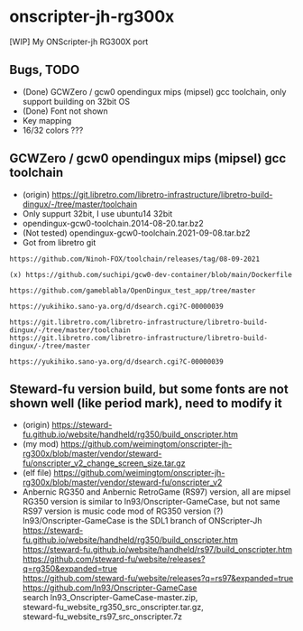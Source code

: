 # onscripter-jh-rg300x
[WIP] My ONScripter-jh RG300X port

## Bugs, TODO    
* (Done) GCWZero / gcw0 opendingux mips (mipsel) gcc toolchain, only support building on 32bit OS    
* (Done) Font not shown
* Key mapping  
* 16/32 colors ???  

## GCWZero / gcw0 opendingux mips (mipsel) gcc toolchain  
* (origin) https://git.libretro.com/libretro-infrastructure/libretro-build-dingux/-/tree/master/toolchain  
* Only suppurt 32bit, I use ubuntu14 32bit
* opendingux-gcw0-toolchain.2014-08-20.tar.bz2
* (Not tested) opendingux-gcw0-toolchain.2021-09-08.tar.bz2
* Got from libretro git  
```
https://github.com/Ninoh-FOX/toolchain/releases/tag/08-09-2021

(x) https://github.com/suchipi/gcw0-dev-container/blob/main/Dockerfile

https://github.com/gameblabla/OpenDingux_test_app/tree/master

https://yukihiko.sano-ya.org/d/dsearch.cgi?C-00000039

https://git.libretro.com/libretro-infrastructure/libretro-build-dingux/-/tree/master/toolchain
https://git.libretro.com/libretro-infrastructure/libretro-build-dingux/-/tree/master

https://yukihiko.sano-ya.org/d/dsearch.cgi?C-00000039
```

## Steward-fu version build, but some fonts are not shown well (like period mark), need to modify it  
* (origin) https://steward-fu.github.io/website/handheld/rg350/build_onscripter.htm   
* (my mod) https://github.com/weimingtom/onscripter-jh-rg300x/blob/master/vendor/steward-fu/onscripter_v2_change_screen_size.tar.gz
* (elf file) https://github.com/weimingtom/onscripter-jh-rg300x/blob/master/vendor/steward-fu/onscripter_v2  
* Anbernic RG350 and Anbernic RetroGame (RS97) version, all are mipsel  
RG350 version is similar to ln93/Onscripter-GameCase, but not same  
RS97 version is music code mod of RG350 version (?)  
ln93/Onscripter-GameCase is the SDL1 branch of ONScripter-Jh  
https://steward-fu.github.io/website/handheld/rg350/build_onscripter.htm  
https://steward-fu.github.io/website/handheld/rs97/build_onscripter.htm  
https://github.com/steward-fu/website/releases?q=rg350&expanded=true  
https://github.com/steward-fu/website/releases?q=rs97&expanded=true  
https://github.com/ln93/Onscripter-GameCase  
search ln93_Onscripter-GameCase-master.zip,   
steward-fu_website_rg350_src_onscripter.tar.gz,   
steward-fu_website_rs97_src_onscripter.7z
